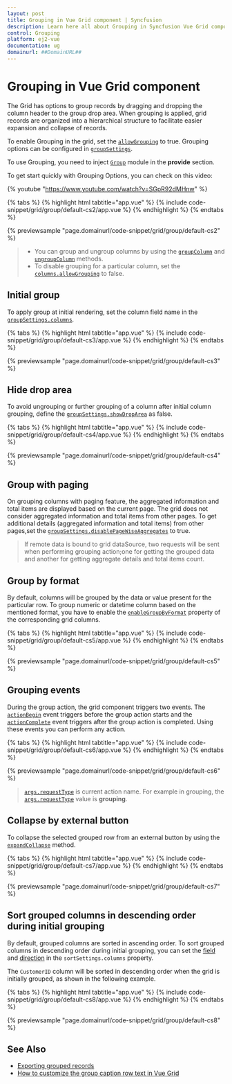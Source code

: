 ```yaml
---
layout: post
title: Grouping in Vue Grid component | Syncfusion
description: Learn here all about Grouping in Syncfusion Vue Grid component of Syncfusion Essential JS 2 and more.
control: Grouping 
platform: ej2-vue
documentation: ug
domainurl: ##DomainURL##
---
```


# Grouping in Vue Grid component

The Grid has options to group records by dragging and dropping the column header to the group drop area. When grouping is applied, grid records are organized into a hierarchical structure to facilitate easier expansion and collapse of records.

To enable Grouping in the grid, set the [`allowGrouping`](https://ej2.syncfusion.com/vue/documentation/api/grid/#allowgrouping) to true. Grouping options can be configured in [`groupSettings`](https://ej2.syncfusion.com/vue/documentation/api/grid/groupSettings/).

To use Grouping, you need to inject [`Group`](https://ej2.syncfusion.com/vue/documentation/api/grid/group) module in the **provide** section.

To get start quickly with Grouping Options, you can check on this video:

{% youtube "https://www.youtube.com/watch?v=SGpR92dMHnw" %}

{% tabs %}
{% highlight html tabtitle="app.vue" %}
{% include code-snippet/grid/group/default-cs2/app.vue %}
{% endhighlight %}
{% endtabs %}
        
{% previewsample "page.domainurl/code-snippet/grid/group/default-cs2" %}

> * You can group and ungroup columns by using the [`groupColumn`](https://ej2.syncfusion.com/vue/documentation/api/grid/group/#groupcolumn) and [`ungroupColumn`](https://ej2.syncfusion.com/vue/documentation/api/grid/group/#ungroupcolumn) methods.
> * To disable grouping for a particular column, set the [`columns.allowGrouping`](https://ej2.syncfusion.com/vue/documentation/api/grid/column/#allowgrouping) to false.

## Initial group

To apply group at initial rendering, set the column field name in the [`groupSettings.columns`](https://ej2.syncfusion.com/vue/documentation/api/grid/groupSettings/#columns).

{% tabs %}
{% highlight html tabtitle="app.vue" %}
{% include code-snippet/grid/group/default-cs3/app.vue %}
{% endhighlight %}
{% endtabs %}
        
{% previewsample "page.domainurl/code-snippet/grid/group/default-cs3" %}

## Hide drop area

To avoid ungrouping or further grouping of a column after initial column grouping, define the [`groupSettings.showDropArea`](https://ej2.syncfusion.com/vue/documentation/api/grid/groupSettings/#showdroparea) as false.

{% tabs %}
{% highlight html tabtitle="app.vue" %}
{% include code-snippet/grid/group/default-cs4/app.vue %}
{% endhighlight %}
{% endtabs %}
        
{% previewsample "page.domainurl/code-snippet/grid/group/default-cs4" %}

## Group with paging

On grouping columns with paging feature, the aggregated information and total items are displayed based on the current page. The grid does not consider aggregated information and total items from other pages. To get additional details (aggregated information and total items) from other pages,set the [`groupSettings.disablePageWiseAggregates`](https://ej2.syncfusion.com/vue/documentation/api/grid/groupSettings/#disablepagewiseaggregates) to true.

> If remote data is bound to grid dataSource, two requests will be sent when performing grouping action;one for getting the grouped data and another for getting aggregate details and total items count.

## Group by format

By default, columns will be grouped by the data or value present for the particular row. To group numeric or datetime column based on the mentioned format, you have to enable the [`enableGroupByFormat`](https://ej2.syncfusion.com/vue/documentation/api/grid/column/#enablegroupbyformat) property of the corresponding grid columns.

{% tabs %}
{% highlight html tabtitle="app.vue" %}
{% include code-snippet/grid/group/default-cs5/app.vue %}
{% endhighlight %}
{% endtabs %}
        
{% previewsample "page.domainurl/code-snippet/grid/group/default-cs5" %}

## Grouping events

During the group action, the grid component triggers two events. The [`actionBegin`](https://ej2.syncfusion.com/vue/documentation/api/grid/#actionbegin) event triggers before the group action starts and the [`actionComplete`](https://ej2.syncfusion.com/vue/documentation/api/grid/#actioncomplete) event triggers after the group action is completed. Using these events you can perform any action.

{% tabs %}
{% highlight html tabtitle="app.vue" %}
{% include code-snippet/grid/group/default-cs6/app.vue %}
{% endhighlight %}
{% endtabs %}
        
{% previewsample "page.domainurl/code-snippet/grid/group/default-cs6" %}

> [`args.requestType`](https://ej2.syncfusion.com/vue/documentation/api/grid/sortEventArgs/#requesttype) is current action name. For example in grouping, the [`args.requestType`](https://ej2.syncfusion.com/vue/documentation/api/grid/sortEventArgs/#requesttype) value is **grouping**.

## Collapse by external button

To collapse the selected grouped row from an external button by using the [`expandCollapse`](https://ej2.syncfusion.com/vue/documentation/api/grid/group/#expandcollapserows) method.

{% tabs %}
{% highlight html tabtitle="app.vue" %}
{% include code-snippet/grid/group/default-cs7/app.vue %}
{% endhighlight %}
{% endtabs %}
        
{% previewsample "page.domainurl/code-snippet/grid/group/default-cs7" %}

## Sort grouped columns in descending order during initial grouping

By default, grouped columns are sorted in ascending order. To sort grouped columns in descending order during initial grouping, you can set the [field](https://ej2.syncfusion.com/vue/documentation/api/grid/sortDescriptorModel/#field) and [direction](https://ej2.syncfusion.com/vue/documentation/api/grid/sortDescriptorModel/#direction-string) in the `sortSettings.columns` property.

The `CustomerID` column will be sorted in descending order when the grid is initially grouped, as shown in the following example.

{% tabs %}
{% highlight html tabtitle="app.vue" %}
{% include code-snippet/grid/group/default-cs8/app.vue %}
{% endhighlight %}
{% endtabs %}
        
{% previewsample "page.domainurl/code-snippet/grid/group/default-cs8" %}

## See Also

* [Exporting grouped records](../excel-export/excel-export-options/#exporting-grouped-records)
* [How to customize the group caption row text in Vue Grid](https://www.syncfusion.com/forums/154055/how-to-customize-the-group-caption-row-text-in-vue-grid)